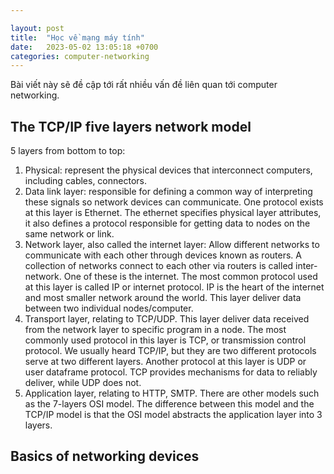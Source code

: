 ```yaml
---

layout: post
title:  "Học về mạng máy tính"
date:   2023-05-02 13:05:18 +0700
categories: computer-networking
---
```

Bài viết này sẽ đề cập tới rất nhiều vấn đề liên quan tới computer networking.
## The TCP/IP five layers network model
5 layers from bottom to top:
1. Physical: represent the physical devices that interconnect computers, including cables, connectors.
2. Data link layer: responsible for defining a common way of interpreting these signals so network devices can communicate. One protocol exists at this layer is Ethernet. The ethernet specifies physical layer attributes, it also defines a protocol responsible for getting data to nodes on the same network or link. 
3. Network layer, also called the internet layer: Allow different networks to communicate with each other through devices known as routers. A collection of networks connect to each other via routers is called inter-network. One of these is the internet. The most common protocol used at this layer is called IP or internet protocol. IP is the heart of the internet and most smaller network around the world. This layer deliver data between two individual nodes/computer.
4. Transport layer, relating to TCP/UDP. This layer deliver data received from the network layer to specific program in a node. The most commonly used protocol in this layer is TCP, or transmission control protocol. We usually heard TCP/IP, but they are two different protocols serve at two different layers. Another protocol at this layer is UDP or user dataframe protocol. TCP provides mechanisms for data to reliably deliver, while UDP does not.
5. Application layer, relating to HTTP, SMTP.
There are other models such as the 7-layers OSI model. The difference between this model and the TCP/IP model is that the OSI model abstracts the application layer into 3 layers.

## Basics of networking devices